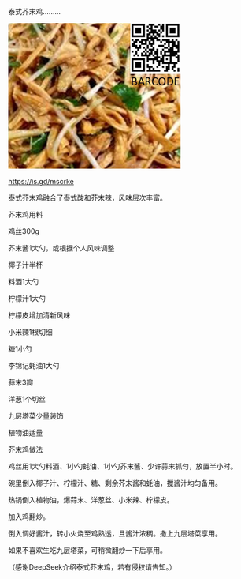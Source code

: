 泰式芥末鸡.........


![泰式芥末鸡](https://github.com/ywangnccu/ywang/blob/main/images/THAI_MUSTARD_CHICKEN.jpg)

https://is.gd/mscrke

泰式芥末鸡融合了泰式酸和芥末辣，风味层次丰富。

芥末鸡用料 

   鸡丝300g

   芥末酱1大勺，或根据个人风味调整

   椰子汁半杯

   料酒1大勺

   柠檬汁1大勺

   柠檬皮增加清新风味

   小米辣1根切细

   糖1小勺

   李锦记蚝油1大勺

   蒜末3瓣

   洋葱1个切丝

   九层塔菜少量装饰

   植物油适量



芥末鸡做法

   鸡丝用1大勺料酒、1小勺蚝油、1小勺芥末酱、少许蒜末抓匀，放置半小时。

   碗里倒入椰子汁、柠檬汁、糖、剩余芥末酱和蚝油，搅酱汁均匀备用。

   热锅倒入植物油，爆蒜末、洋葱丝、小米辣、柠檬皮。

   加入鸡翻炒。

   倒入调好酱汁，转小火烧至鸡熟透，且酱汁浓稠。撒上九层塔菜享用。

   如果不喜欢生吃九层塔菜，可稍微翻炒一下后享用。
   

（感谢DeepSeek介绍泰式芥末鸡，若有侵权请告知。）

